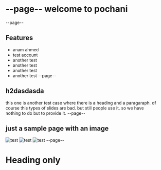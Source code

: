 --page--
welcome to pochani
=====
--page--
## Features
* anam ahmed
* test account
* another test
* another test
* another test
* another test
--page--
## h2dasdasda
this one is another test case where there is a heading and a paragaraph. of course this types of slides are bad. but still people use it. so we have nothing to do but to provide it.
--page--
## just a sample page with an image

![test](http://fadmanagersrl.com/wp-content/uploads/2015/07/flexbox.jpg)
![test](http://fadmanagersrl.com/wp-content/uploads/2015/07/flexbox.jpg)
![test](http://fadmanagersrl.com/wp-content/uploads/2015/07/flexbox.jpg)
--page--

Heading only
====